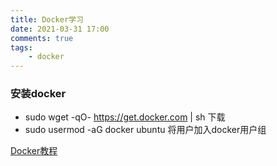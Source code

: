 ```yaml
---
title: Docker学习
date: 2021-03-31 17:00
comments: true
tags:
    - docker
---
```


### 安装docker

+ sudo wget -qO- https://get.docker.com | sh  下载 
+ sudo usermod -aG docker ubuntu  将用户加入docker用户组

[Docker教程](https://blog.csdn.net/a745233700/article/details/80431045)